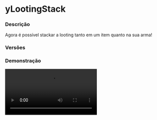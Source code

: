 # yLootingStack
<secondary-label ref="rankup"/>

### Descrição
Agora é possível stackar a looting tanto em um item quanto na sua arma!

### Versões
<secondary-label ref="1.8"/>
<secondary-label ref="1.9"/>
<secondary-label ref="1.12"/>
<secondary-label ref="1.16"/>

### Demonstração
<video src="//www.youtube.com/watch?v=92lLS3b_VCg"/>


<chapter title="Comandos" id="commands" collapsible="true">
<code-block lang="plain text">/givelooting - Dá um item custom de looting para um jogador</code-block>
</chapter>

<chapter title="Permissões" id="permissions" collapsible="true">
<code-block lang="plain text">ylootingstack.admin - Permissão para o /givelooting</code-block>
</chapter>

## Configuração
<primary-label ref="config"/>
Confira os arquivos de configuração deste plugin e revise os detalhes para garantir uma implementação correta.

<chapter title="Arquivos de Configuração" collapsible="true">
<chapter title="Estrutura do diretório" collapsible="false">
<code-block lang="plain text" ignore-vars="true">
Estrutura do diretório:
└── yLootingStack/
    ├── blocos.yml
    ├── config.yml
    └── mobs.yml
</code-block>
</chapter>

<chapter title="blocos.yml" collapsible="true">
<code-block lang="yaml" ignore-vars="true">
<![CDATA[
Blocos:
   bloco1:
      ID: 1
      Data: 0
      Chance: 100.0
      Quantia: 100 #quantia de looting
]]>
</code-block>
</chapter>

<chapter title="config.yml" collapsible="true">
<code-block lang="yaml" ignore-vars="true">
<![CDATA[
Maximo: 0 #o máximo do minecraft é 30k
Ativar blocos: true
Ativar mobs: true
Ativar pesca: true
Ativar tradutor: false #ele irá remover o nome dos outros enchants e irá mostrar apenas do looting

Comando:
   Comando: 'givelooting'
   Aliases: {}

Pesca:
   Chance: 100.0
   Quantia: 100 #quantia de looting

# Mundos onde não receberá looting
Mundo blacklist:
   - 'none'

Permitidos:
- 'DIAMOND_SWORD'
- 'IRON_SWORD'
- 'GOLD_SWORD'
- 'STONE_SWORD'
- 'WOOD_SWORD'

Item:
   CustomSkull: false
   URL: ''
   ID: 388
   Data: 0
   Glow: true
   Name: '&eLooting'
   Lore:
   - '&7Looting: {lvl}'
   - ''
   - '&7Este encantamento permite multiplicar seus drops.'
   - '&7Clique no seu item para encantar.'
   - '&7Compatível com Espadas.'
   - ''
   - '&7Shift+Botão direito junta suas lootings em 1.'

Mensagens:
   Encantou: '&a&lSUCESSO! &aVocê encantou seu item com looting &7{lvl}&a.'
   Nao compativel: '&c&lERRO! &cEste item não é compatível com este encantamento.'
   Maximo: '&c&lERRO! &cSeu item já alcançou o máximo de looting.'
   Permissao: '&c&lERRO! &cVocê não tem permissão para usar isto.'
   Numero: '&c&lERRO! &cA quantia deve ser um número.'
   Numero max: '&c&lERRO! &cO máximo permitido é &7{max}&c.'
   Nao encontrado: '&c&lERRO! &cJogador não encontrado.'
   Deu: '&a&lSUCESSO! &aVocê deu &7{lvl} &ade looting para o jogador &7{player}&a.'
   Recebeu: '&a&lSUCESSO! &aVocê recebeu &7{lvl} &ade looting.'
   Converteu: '&a&lSUCESSO! &aVocê converteu seus lootings em &71&a.'
   Title:
      Ativar: true
      Title: '&aVocê ganhou'
      Subtitle: '&7{lvl}&a de looting'
   Chat:
      Ativar: true
      Msg:
      - ''
      - '&aVocê ganhou &7{lvl} &aem looting.'
      - ''
      
Formats:
 - ''
 - ''
 - 'K'
 - 'M'
 - 'B'
]]>
</code-block>
</chapter>

<chapter title="mobs.yml" collapsible="true">
<code-block lang="yaml" ignore-vars="true">
<![CDATA[
Mobs:
   mob1:
      Entidade: 'ZOMBIE'
      Chance: 100.0
      Quantia: 100 #quantia de looting
]]>
</code-block>
</chapter>

</chapter>


## Erros comuns
<primary-label ref="errors"/>

Antes de configurar o plugin, revise os pontos listados aqui para evitar problemas frequentes durante a configuração.

<seealso style="cards">
    <category ref="wrs">
        <a href="yplugins.md"></a>        <a href="https://ystoreplugins.com.br/plugins/detalhes/31-yLootingStack">Site do plugin yLootingStack</a>
    </category>
</seealso>